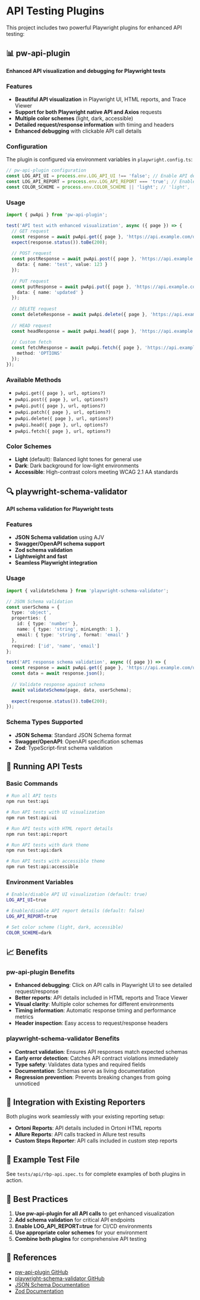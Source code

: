 # API Testing Plugins

This project includes two powerful Playwright plugins for enhanced API testing:

## 📊 pw-api-plugin

**Enhanced API visualization and debugging for Playwright tests**

### Features
- **Beautiful API visualization** in Playwright UI, HTML reports, and Trace Viewer
- **Support for both Playwright native API and Axios** requests
- **Multiple color schemes** (light, dark, accessible)
- **Detailed request/response information** with timing and headers
- **Enhanced debugging** with clickable API call details

### Configuration

The plugin is configured via environment variables in `playwright.config.ts`:

```typescript
// pw-api-plugin configuration
const LOG_API_UI = process.env.LOG_API_UI !== 'false'; // Enable API details in Playwright UI (default: true)
const LOG_API_REPORT = process.env.LOG_API_REPORT === 'true'; // Enable API details in HTML reports (default: false)
const COLOR_SCHEME = process.env.COLOR_SCHEME || 'light'; // 'light', 'dark', or 'accessible'
```

### Usage

```typescript
import { pwApi } from 'pw-api-plugin';

test('API test with enhanced visualization', async ({ page }) => {
  // GET request
  const response = await pwApi.get({ page }, 'https://api.example.com/data');
  expect(response.status()).toBe(200);
  
  // POST request
  const postResponse = await pwApi.post({ page }, 'https://api.example.com/create', {
    data: { name: 'test', value: 123 }
  });
  
  // PUT request
  const putResponse = await pwApi.put({ page }, 'https://api.example.com/update/1', {
    data: { name: 'updated' }
  });
  
  // DELETE request
  const deleteResponse = await pwApi.delete({ page }, 'https://api.example.com/delete/1');
  
  // HEAD request
  const headResponse = await pwApi.head({ page }, 'https://api.example.com/data');
  
  // Custom fetch
  const fetchResponse = await pwApi.fetch({ page }, 'https://api.example.com/data', {
    method: 'OPTIONS'
  });
});
```

### Available Methods
- `pwApi.get({ page }, url, options?)`
- `pwApi.post({ page }, url, options?)`
- `pwApi.put({ page }, url, options?)`
- `pwApi.patch({ page }, url, options?)`
- `pwApi.delete({ page }, url, options?)`
- `pwApi.head({ page }, url, options?)`
- `pwApi.fetch({ page }, url, options?)`

### Color Schemes
- **Light** (default): Balanced light tones for general use
- **Dark**: Dark background for low-light environments
- **Accessible**: High-contrast colors meeting WCAG 2.1 AA standards

## 🔍 playwright-schema-validator

**API schema validation for Playwright tests**

### Features
- **JSON Schema validation** using AJV
- **Swagger/OpenAPI schema support**
- **Zod schema validation**
- **Lightweight and fast**
- **Seamless Playwright integration**

### Usage

```typescript
import { validateSchema } from 'playwright-schema-validator';

// JSON Schema validation
const userSchema = {
  type: 'object',
  properties: {
    id: { type: 'number' },
    name: { type: 'string', minLength: 1 },
    email: { type: 'string', format: 'email' }
  },
  required: ['id', 'name', 'email']
};

test('API response schema validation', async ({ page }) => {
  const response = await pwApi.get({ page }, 'https://api.example.com/users/1');
  const data = await response.json();
  
  // Validate response against schema
  await validateSchema(page, data, userSchema);
  
  expect(response.status()).toBe(200);
});
```

### Schema Types Supported
- **JSON Schema**: Standard JSON Schema format
- **Swagger/OpenAPI**: OpenAPI specification schemas
- **Zod**: TypeScript-first schema validation

## 🚀 Running API Tests

### Basic Commands
```bash
# Run all API tests
npm run test:api

# Run API tests with UI visualization
npm run test:api:ui

# Run API tests with HTML report details
npm run test:api:report

# Run API tests with dark theme
npm run test:api:dark

# Run API tests with accessible theme
npm run test:api:accessible
```

### Environment Variables
```bash
# Enable/disable API UI visualization (default: true)
LOG_API_UI=true

# Enable/disable API report details (default: false)
LOG_API_REPORT=true

# Set color scheme (light, dark, accessible)
COLOR_SCHEME=dark
```

## 📈 Benefits

### pw-api-plugin Benefits
- **Enhanced debugging**: Click on API calls in Playwright UI to see detailed request/response
- **Better reports**: API details included in HTML reports and Trace Viewer
- **Visual clarity**: Multiple color schemes for different environments
- **Timing information**: Automatic response timing and performance metrics
- **Header inspection**: Easy access to request/response headers

### playwright-schema-validator Benefits
- **Contract validation**: Ensures API responses match expected schemas
- **Early error detection**: Catches API contract violations immediately
- **Type safety**: Validates data types and required fields
- **Documentation**: Schemas serve as living documentation
- **Regression prevention**: Prevents breaking changes from going unnoticed

## 🔧 Integration with Existing Reporters

Both plugins work seamlessly with your existing reporting setup:

- **Ortoni Reports**: API details included in Ortoni HTML reports
- **Allure Reports**: API calls tracked in Allure test results
- **Custom Steps Reporter**: API calls included in custom step reports

## 📝 Example Test File

See `tests/api/rbp-api.spec.ts` for complete examples of both plugins in action.

## 🎯 Best Practices

1. **Use pw-api-plugin for all API calls** to get enhanced visualization
2. **Add schema validation** for critical API endpoints
3. **Enable LOG_API_REPORT=true** for CI/CD environments
4. **Use appropriate color schemes** for your environment
5. **Combine both plugins** for comprehensive API testing

## 🔗 References

- [pw-api-plugin GitHub](https://github.com/sclavijosuero/pw-api-plugin)
- [playwright-schema-validator GitHub](https://github.com/sclavijosuero/playwright-schema-validator)
- [JSON Schema Documentation](https://json-schema.org/)
- [Zod Documentation](https://zod.dev/)
